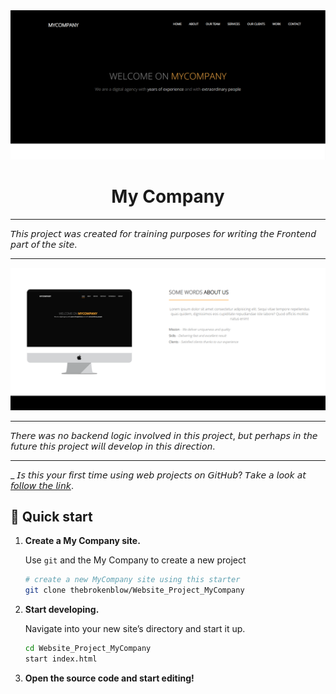 <img alt="My Company" src="IMG/main.png" />

<h1 align="center">
  My Company
</h1>

---

𝘛𝘩𝘪𝘴 𝘱𝘳𝘰𝘫𝘦𝘤𝘵 𝘸𝘢𝘴 𝘤𝘳𝘦𝘢𝘵𝘦𝘥 𝘧𝘰𝘳 𝘵𝘳𝘢𝘪𝘯𝘪𝘯𝘨 𝘱𝘶𝘳𝘱𝘰𝘴𝘦𝘴 𝘧𝘰𝘳 𝘸𝘳𝘪𝘵𝘪𝘯𝘨 𝘵𝘩𝘦 𝘍𝘳𝘰𝘯𝘵𝘦𝘯𝘥 𝘱𝘢𝘳𝘵 𝘰𝘧 𝘵𝘩𝘦 𝘴𝘪𝘵𝘦.

---
<p align="center">
<img alt="My Company" src="IMG/main1.png" />
</p>

---

𝘛𝘩𝘦𝘳𝘦 𝘸𝘢𝘴 𝘯𝘰 𝘣𝘢𝘤𝘬𝘦𝘯𝘥 𝘭𝘰𝘨𝘪𝘤 𝘪𝘯𝘷𝘰𝘭𝘷𝘦𝘥 𝘪𝘯 𝘵𝘩𝘪𝘴 𝘱𝘳𝘰𝘫𝘦𝘤𝘵, 𝘣𝘶𝘵 𝘱𝘦𝘳𝘩𝘢𝘱𝘴 𝘪𝘯 𝘵𝘩𝘦 𝘧𝘶𝘵𝘶𝘳𝘦 𝘵𝘩𝘪𝘴 𝘱𝘳𝘰𝘫𝘦𝘤𝘵 𝘸𝘪𝘭𝘭 𝘥𝘦𝘷𝘦𝘭𝘰𝘱 𝘪𝘯 𝘵𝘩𝘪𝘴 𝘥𝘪𝘳𝘦𝘤𝘵𝘪𝘰𝘯.

---

_ 𝘐𝘴 𝘵𝘩𝘪𝘴 𝘺𝘰𝘶𝘳 𝘧𝘪𝘳𝘴𝘵 𝘵𝘪𝘮𝘦 𝘶𝘴𝘪𝘯𝘨 𝘸𝘦𝘣 𝘱𝘳𝘰𝘫𝘦𝘤𝘵𝘴 𝘰𝘯 𝘎𝘪𝘵𝘏𝘶𝘣? 𝘛𝘢𝘬𝘦 𝘢 𝘭𝘰𝘰𝘬 𝘢𝘵 [𝘧𝘰𝘭𝘭𝘰𝘸 𝘵𝘩𝘦 𝘭𝘪𝘯𝘬](https://github.com/thebrokenblow/Website_Project_MyCompany).

## 🚀 Quick start

1.  **Create a My Company site.**

    Use `git` and the My Company to create a new project

    ```sh
    # create a new MyCompany site using this starter
    git clone thebrokenblow/Website_Project_MyCompany
    ```

1.  **Start developing.**

    Navigate into your new site’s directory and start it up.

    ```sh
    cd Website_Project_MyCompany
    start index.html
    ```

1.  **Open the source code and start editing!**
